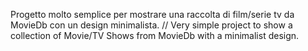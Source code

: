 Progetto molto semplice per mostrare una raccolta di film/serie tv da MovieDb con un design minimalista. //  Very simple project to show a collection of Movie/TV Shows from MovieDb with a minimalist design.
